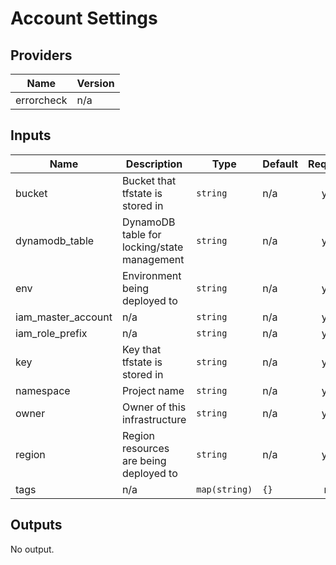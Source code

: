 # Account Settings

<!-- BEGINNING OF PRE-COMMIT-TERRAFORM DOCS HOOK -->
## Providers

| Name | Version |
|------|---------|
| errorcheck | n/a |

## Inputs

| Name | Description | Type | Default | Required |
|------|-------------|------|---------|:-----:|
| bucket | Bucket that tfstate is stored in | `string` | n/a | yes |
| dynamodb\_table | DynamoDB table for locking/state management | `string` | n/a | yes |
| env | Environment being deployed to | `string` | n/a | yes |
| iam\_master\_account | n/a | `string` | n/a | yes |
| iam\_role\_prefix | n/a | `string` | n/a | yes |
| key | Key that tfstate is stored in | `string` | n/a | yes |
| namespace | Project name | `string` | n/a | yes |
| owner | Owner of this infrastructure | `string` | n/a | yes |
| region | Region resources are being deployed to | `string` | n/a | yes |
| tags | n/a | `map(string)` | `{}` | no |

## Outputs

No output.

<!-- END OF PRE-COMMIT-TERRAFORM DOCS HOOK -->
